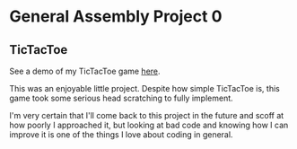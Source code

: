 # General Assembly Project 0
## TicTacToe
See a demo of my TicTacToe game [here]().

This was an enjoyable little project. Despite how simple TicTacToe is, this game took some serious head scratching to fully implement.

I'm very certain that I'll come back to this project in the future and scoff at how poorly I approached it, but looking at bad code and knowing how I can improve it is one of the things I love about coding in general.
